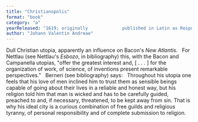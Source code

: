 ```yaml
---
title: "Christianopolis"
format: "book"
category: "a"
yearReleased: "1619; originally 			published in Latin as Reipublicae Christianopolitanae Descriptio"
author: "Johann Valentin Andreae"
---
```

 Dull Christian utopia, apparently an influence on Bacon's <em>New  Atlantis</em>.
  
 For Nettlau (see Nettlau's <em>Esbozo</em>, in bibliography) this, with the  Bacon and Campanella utopias, "offer  the greatest interest and, [ . . . ] for the organization of work,  of science, of inventions present remarkable perspectives."
  
 Berneri (see bibliography) says:
  
 Throughout his utopia one feels that his love of men inclined him to  trust them as sensible beings capable of going about their lives in  a reliable and honest way, but his religion told him that man is  wicked and has to be carefully guided, preached to and, if  necessary, threatened, to be kept away from sin. That is why his  ideal city is a curious combination of free guilds and religious  tyranny, of personal responsibility and of complete submission to  religion.
